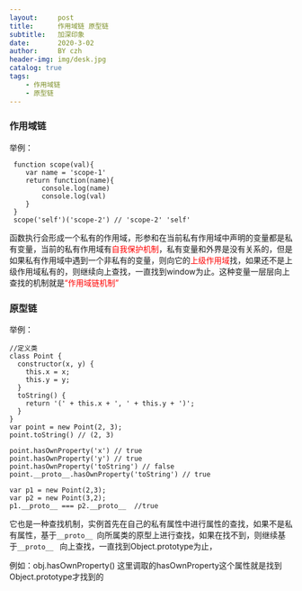 ```yaml
---
layout:     post
title:      作用域链 原型链
subtitle:   加深印象
date:       2020-3-02
author:     BY czh
header-img: img/desk.jpg
catalog: true
tags:
    - 作用域链
    - 原型链
---
```




### 作用域链

举例：

```
 function scope(val){
 	var name = 'scope-1'
 	return function(name){
 		console.log(name)
 		console.log(val)	
 	}		
 }
 scope('self')('scope-2') // 'scope-2' 'self'
```
函数执行会形成一个私有的作用域，形参和在当前私有作用域中声明的变量都是私有变量，当前的私有作用域有<font color=red>自我保护机制</font>，私有变量和外界是没有关系的，但是如果私有作用域中遇到一个非私有的变量，则向它的<font color=red>上级作用域</font>找，如果还不是上级作用域私有的，则继续向上查找，一直找到window为止。这种变量一层层向上查找的机制就是<font color=red>“作用域链机制”</font>

### 原型链

举例：

```
//定义类
class Point {
  constructor(x, y) {
    this.x = x;
    this.y = y;
  }
  toString() {
    return '(' + this.x + ', ' + this.y + ')';
  }
}
var point = new Point(2, 3);
point.toString() // (2, 3)

point.hasOwnProperty('x') // true
point.hasOwnProperty('y') // true
point.hasOwnProperty('toString') // false
point.__proto__.hasOwnProperty('toString') // true
```
```
var p1 = new Point(2,3);
var p2 = new Point(3,2);
p1.__proto__ === p2.__proto__  //true
```
它也是一种查找机制，实例首先在自己的私有属性中进行属性的查找，如果不是私有属性，基于`__proto__ `向所属类的原型上进行查找，如果在找不到，则继续基于`__proto__ ` 向上查找，一直找到Object.prototype为止，

例如：obj.hasOwnProperty() 这里调取的hasOwnProperty这个属性就是找到Object.prototype才找到的





